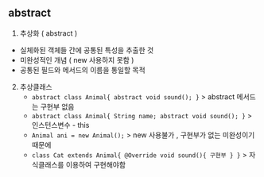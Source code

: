 ## abstract 
1. 추상화 ( abstract )
  - 실체화된 객체들 간에 공통된 특성을 추출한 것
  - 미완성적인 개념 ( new 사용하지 못함 )
  - 공통된 필드와 메서드의 이름을 통일할 목적

2. 추상클래스
   - `abstract class Animal{ abstract void sound(); }` >  abstract 메서드는 구현부 없음
   - `abstract class Animal{ String name; abstract void sound(); }` > 인스턴스변수 - this
   - `Animal ani = new Animal();` > new 사용불가 , 구현부가 없는 미완성이기 때문에
   - `class Cat extends Animal{ @Override void sound(){ 구현부 } }` > 자식클래스를 이용하여 구현해야함 
